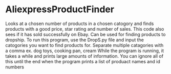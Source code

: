 # AliexpressProductFinder
Looks at a chosen number of products in a chosen catogory and finds products with a good price, star rating and number of sales. This code also sees if it has sold successfully on Ebay. Can be used for finding products to dropship.
To run this program, use the DropS.py file and input the catogories you want to find products for. Separate multiple catagories with a comma ex. dog toys, cooking pan, cream
While the program is running, it takes a while and prints large amounts of information. You can ignore all of this until the end when the program prints a list of produact names and id numbers
